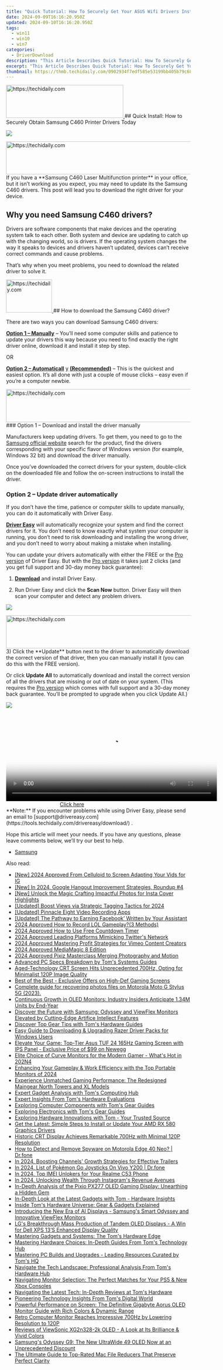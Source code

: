 ```yaml
---
title: "Quick Tutorial: How To Securely Get Your ASUS Wifi Drivers Installed."
date: 2024-09-09T16:16:20.950Z
updated: 2024-09-10T16:16:20.950Z
tags:
  - win11
  - win10
  - win7
categories:
  - DriverDownload
description: "This Article Describes Quick Tutorial: How To Securely Get Your ASUS Wifi Drivers Installed."
excerpt: "This Article Describes Quick Tutorial: How To Securely Get Your ASUS Wifi Drivers Installed."
thumbnail: https://thmb.techidaily.com/0902934f7edf585e53199bb405b79c684665bcaad3a1bcb366b5dba56b094eb6.jpg
---
```


<!-- affiliate ads begin -->
<a href="https://aligracehair.sjv.io/c/5597632/2135401/19272" target="_top" id="2135401">
  <img src="//a.impactradius-go.com/display-ad/19272-2135401" border="0" alt="https://techidaily.com" width="320" height="90"/>
</a>
<img height="0" width="0" src="https://aligracehair.sjv.io/i/5597632/2135401/19272" style="position:absolute;visibility:hidden;" border="0" />
<!-- affiliate ads end -->
## Quick Install: How to Securely Obtain Samsung C460 Printer Drivers Today

![](https://images.drivereasy.com/wp-content/uploads/2019/09/460-1024x1024.jpg)

<!-- affiliate ads begin -->
<a href="https://unicoeye.pxf.io/c/5597632/2134234/18498" target="_top" id="2134234">
  <img src="//a.impactradius-go.com/display-ad/18498-2134234" border="0" alt="https://techidaily.com" width="728" height="90"/>
</a>
<img height="0" width="0" src="https://unicoeye.pxf.io/i/5597632/2134234/18498" style="position:absolute;visibility:hidden;" border="0" />
<!-- affiliate ads end -->
 If you have a **Samsung C460 Laser Multifunction printer** in your office, but it isn’t working as you expect, you may need to update its the Samsung C460 drivers.  
 This post will lead you to download the right driver for your device.

## Why you need Samsung C460 drivers?

 Drivers are software components that make devices and the operating system talk to each other. Both system and device are updating to catch up with the changing world, so is drivers. If the operating system changes the way it speaks to devices and drivers haven’t updated, devices can’t receive correct commands and cause problems.

 That’s why when you meet problems, you need to download the related driver to solve it.

<!-- affiliate ads begin -->
<a href="https://aligracehair.sjv.io/c/5597632/2135351/19272" target="_top" id="2135351">
  <img src="//a.impactradius-go.com/display-ad/19272-2135351" border="0" alt="https://techidaily.com" width="125" height="90"/>
</a>
<img height="0" width="0" src="https://aligracehair.sjv.io/i/5597632/2135351/19272" style="position:absolute;visibility:hidden;" border="0" />
<!-- affiliate ads end -->
## How to download the Samsung C460 driver?

There are two ways you can download Samsung C460 drivers:

**[Option 1 – Manually](https://tools.techidaily.com/drivereasy/download/)**  – You’ll need some computer skills and patience to update your drivers this way because you need to find exactly the right driver online, download it and install it step by step.

OR

**[Option 2 – Automaticall](https://tools.techidaily.com/drivereasy/download/)** [y](https://tools.techidaily.com/drivereasy/download/) **[(Recommended)](https://tools.techidaily.com/drivereasy/download/)**  – This is the quickest and easiest option. It’s all done with just a couple of mouse clicks – easy even if you’re a computer newbie.

<!-- affiliate ads begin -->
<a href="https://appsumo.8odi.net/c/5597632/2123726/7443" target="_top" id="2123726">
  <img src="//a.impactradius-go.com/display-ad/7443-2123726" border="0" alt="https://techidaily.com" width="600" height="90"/>
</a>
<img height="0" width="0" src="https://appsumo.8odi.net/i/5597632/2123726/7443" style="position:absolute;visibility:hidden;" border="0" />
<!-- affiliate ads end -->
### Option 1 – Download and install the driver manually

 Manufacturers keep updating drivers. To get them, you need to go to the [Samsung official website](https://shop-links.co/link/?exclusive=1&publisher_slug=itechdaily19598&url=https%3A%2F%2Fwww.samsung.com%2Fus%2Fsupport%2F) search for the product, find the drivers corresponding with your specific flavor of Windows version (for example, Windows 32 bit) and download the driver manually.

 Once you’ve downloaded the correct drivers for your system, double-click on the downloaded file and follow the on-screen instructions to install the driver.

### Option 2 – Update driver automatically

 If you don’t have the time, patience or computer skills to update manually, you can do it automatically with Driver Easy.

**[Driver Easy](https://tools.techidaily.com/drivereasy/download/)**  will automatically recognize your system and find the correct drivers for it. You don’t need to know exactly what system your computer is running, you don’t need to risk downloading and installing the wrong driver, and you don’t need to worry about making a mistake when installing.

 You can update your drivers automatically with either the FREE or the [Pro version](https://tools.techidaily.com/drivereasy/download/) of Driver Easy. But with the [Pro version](https://tools.techidaily.com/drivereasy/download/) it takes just 2 clicks (and you get full support and 30-day money back guarantee):

 1) **[Download](https://tools.techidaily.com/drivereasy/download/)**  and install Driver Easy.

 2) Run Driver Easy and click the **Scan Now** button. Driver Easy will then scan your computer and detect any problem drivers.

![](https://images.drivereasy.com/wp-content/uploads/2019/09/amd1-1.jpg)

<!-- affiliate ads begin -->
<a href="https://unicoeye.pxf.io/c/5597632/2134221/18498" target="_top" id="2134221">
  <img src="//a.impactradius-go.com/display-ad/18498-2134221" border="0" alt="https://techidaily.com" width="728" height="90"/>
</a>
<img height="0" width="0" src="https://unicoeye.pxf.io/i/5597632/2134221/18498" style="position:absolute;visibility:hidden;" border="0" />
<!-- affiliate ads end -->
 3) Click the **Update** button next to the driver to automatically download the correct version of that driver, then you can manually install it (you can do this with the FREE version).

 Or click **Update All** to automatically download and install the correct version of all the drivers that are missing or out of date on your system. (This requires the [Pro version](https://tools.techidaily.com/drivereasy/download/) which comes with full support and a 30-day money back guarantee. You’ll be prompted to upgrade when you click Update All.)

![](https://images.drivereasy.com/wp-content/uploads/2019/09/c460.jpg)

<!-- affiliate ads begin -->
<span id="1983549">
					<video width="576" height="240" style="cursor:pointer"
           poster="//a.impactradius-go.com/display-clicktoplayimage/1983549.png"
           onclick="if(!this.playClicked){this.play();this.setAttribute('controls',true);this.playClicked=true;}">
	   <source src="//a.impactradius-go.com/display-ad/22993-1983549">
	   <img src="//a.impactradius-go.com/display-clicktoplayimage/1983549.png" style="border: none; height: 100%; width: 100%; object-fit: contain">
	</video>
	<div style="width:360px;text-align:center"><a href="javascript:window.open(decodeURIComponent('https%3A%2F%2Fhomestyler.sjv.io%2Fc%2F5597632%2F1983549%2F22993'), '_blank');void(0);">Click here</a></div>
</span>
<img height="0" width="0" src="https://imp.pxf.io/i/5597632/1983549/22993" style="position:absolute;visibility:hidden;" border="0" />
<!-- affiliate ads end -->
**Note:** If you encounter problems while using Driver Easy, please send an email to [support@drivereasy.com](https://tools.techidaily.com/drivereasy/download/) .

 Hope this article will meet your needs. If you have any questions, please leave comments below, we’ll try our best to help.

* [Samsung](https://tools.techidaily.com/drivereasy/download/)

<ins class="adsbygoogle"
     style="display:block"
     data-ad-format="autorelaxed"
     data-ad-client="ca-pub-7571918770474297"
     data-ad-slot="1223367746"></ins>



<ins class="adsbygoogle"
     style="display:block"
     data-ad-client="ca-pub-7571918770474297"
     data-ad-slot="8358498916"
     data-ad-format="auto"
     data-full-width-responsive="true"></ins>

<span class="atpl-alsoreadstyle">Also read:</span>
<div><ul>
<li><a href="https://instagram-clips.techidaily.com/new-2024-approved-from-celluloid-to-screen-adapting-your-vids-for-ig/"><u>[New] 2024 Approved  From Celluloid to Screen  Adapting Your Vids for IG</u></a></li>
<li><a href="https://screen-capture.techidaily.com/new-in-2024-google-hangout-improvement-strategies-roundup-4/"><u>[New] In 2024, Google Hangout Improvement Strategies, Roundup #4</u></a></li>
<li><a href="https://instagram-videos.techidaily.com/new-unlock-the-magic-crafting-impactful-photos-for-insta-cover-highlights/"><u>[New] Unlock the Magic  Crafting Impactful Photos for Insta Cover Highlights</u></a></li>
<li><a href="https://facebook-record-videos.techidaily.com/updated-boost-views-via-strategic-tagging-tactics-for-2024/"><u>[Updated] Boost Views via Strategic Tagging Tactics for 2024</u></a></li>
<li><a href="https://screen-mirroring-recording.techidaily.com/updated-pinnacle-eight-video-recording-apps/"><u>[Updated] Pinnacle Eight Video Recording Apps</u></a></li>
<li><a href="https://facebook-video-recording.techidaily.com/updated-the-pathway-to-earning-facebook-written-by-your-assistant/"><u>[Updated] The Pathway to Earning Facebook’ Written by Your Assistant</u></a></li>
<li><a href="https://screen-video-capture.techidaily.com/1715760177292-2024-approved-how-to-record-lol-gameplay3-methods/"><u>2024 Approved  How to Record LOL Gameplay?(3 Methods)</u></a></li>
<li><a href="https://some-techniques.techidaily.com/2024-approved-how-to-use-free-countdown-timer/"><u>2024 Approved  How to Use Free Countdown Timer</u></a></li>
<li><a href="https://twitter-videos.techidaily.com/2024-approved-leading-platforms-mimicking-twitters-network/"><u>2024 Approved  Leading Platforms Mimicking Twitter's Network</u></a></li>
<li><a href="https://vimeo-videos.techidaily.com/2024-approved-mastering-profit-strategies-for-vimeo-content-creators/"><u>2024 Approved  Mastering Profit Strategies for Vimeo Content Creators</u></a></li>
<li><a href="https://article-helps.techidaily.com/2024-approved-mediamagic-8-edition/"><u>2024 Approved  MediaMagic 8 Edition</u></a></li>
<li><a href="https://extra-guidance.techidaily.com/2024-approved-pixiz-masterclass-merging-photography-and-motion/"><u>2024 Approved  Pixiz Masterclass  Merging Photography and Motion</u></a></li>
<li><a href="https://hardware-help.techidaily.com/advanced-pc-specs-breakdown-by-toms-systems-guides/"><u>Advanced PC Specs Breakdown by Tom's Systems Guides</u></a></li>
<li><a href="https://hardware-help.techidaily.com/aged-technology-crt-screen-hits-unprecedented-700hz-opting-for-minimalist-120p-image-quality/"><u>Aged-Technology CRT Screen Hits Unprecedented 700Hz, Opting for Minimalist 120P Image Quality</u></a></li>
<li><a href="https://hardware-help.techidaily.com/best-of-the-best-exclusive-offers-on-high-def-gaming-screens/"><u>Best of the Best - Exclusive Offers on High-Def Gaming Screens</u></a></li>
<li><a href="https://phone-solutions.techidaily.com/complete-guide-for-recovering-photos-files-on-motorola-moto-g-stylus-5g-2023-by-fonelab-android-recover-photos/"><u>Complete guide for recovering photos files on Motorola Moto G Stylus 5G (2023).</u></a></li>
<li><a href="https://hardware-help.techidaily.com/continuous-growth-in-oled-monitors-industry-insiders-anticipate-134m-units-by-end-year/"><u>Continuous Growth in OLED Monitors: Industry Insiders Anticipate 1.34M Units by End-Year</u></a></li>
<li><a href="https://hardware-help.techidaily.com/discover-the-future-with-samsung-odyssey-and-viewflex-monitors-elevated-by-cutting-edge-artifice-intellect-features/"><u>Discover the Future with Samsung: Odyssey and ViewFlex Monitors Elevated by Cutting-Edge Artifice Intellect Features</u></a></li>
<li><a href="https://hardware-help.techidaily.com/discover-top-gear-tips-with-toms-hardware-guides/"><u>Discover Top Gear Tips with Tom's Hardware Guides</u></a></li>
<li><a href="https://win-amazing.techidaily.com/easy-guide-to-downloading-and-upgrading-razer-driver-packs-for-windows-users/"><u>Easy Guide to Downloading & Upgrading Razer Driver Packs for Windows Users</u></a></li>
<li><a href="https://hardware-help.techidaily.com/elevate-your-game-top-tier-asus-tuf-24-165hz-gaming-screen-with-ips-panel-exclusive-price-of-99-on-newegg/"><u>Elevate Your Game: Top-Tier Asus TUF 24 165Hz Gaming Screen with IPS Panel - Exclusive Price of $99 on Newegg</u></a></li>
<li><a href="https://hardware-help.techidaily.com/elite-choice-of-curve-monitors-for-the-modern-gamer-whats-hot-in-202n4/"><u>Elite Choice of Curve Monitors for the Modern Gamer - What's Hot in 202N4</u></a></li>
<li><a href="https://hardware-help.techidaily.com/enhancing-your-gameplay-and-work-efficiency-with-the-top-portable-monitors-of-2024/"><u>Enhancing Your Gameplay & Work Efficiency with the Top Portable Monitors of 2024</u></a></li>
<li><a href="https://android-pokemon-go.techidaily.com/experience-unmatched-gaming-performance-the-redesigned-maingear-north-towers-and-xl-models/"><u>Experience Unmatched Gaming Performance: The Redesigned Maingear North Towers and XL Models</u></a></li>
<li><a href="https://hardware-help.techidaily.com/expert-gadget-analysis-with-toms-computing-hub/"><u>Expert Gadget Analysis with Tom's Computing Hub</u></a></li>
<li><a href="https://hardware-help.techidaily.com/expert-insights-from-toms-hardware-evaluations/"><u>Expert Insights From Tom's Hardware Evaluations</u></a></li>
<li><a href="https://hardware-help.techidaily.com/exploring-computer-components-with-toms-gear-guides/"><u>Exploring Computer Components with Tom's Gear Guides</u></a></li>
<li><a href="https://hardware-help.techidaily.com/exploring-electronics-with-toms-gear-guides/"><u>Exploring Electronics with Tom's Gear Guides</u></a></li>
<li><a href="https://hardware-help.techidaily.com/exploring-hardware-innovations-with-tom-your-trusted-source/"><u>Exploring Hardware Innovations with Tom - Your Trusted Source</u></a></li>
<li><a href="https://win-dash.techidaily.com/get-the-latest-simple-steps-to-install-or-update-your-amd-rx-580-graphics-drivers/"><u>Get the Latest: Simple Steps to Install or Update Your AMD RX 580 Graphics Drivers</u></a></li>
<li><a href="https://hardware-help.techidaily.com/historic-crt-display-achieves-remarkable-700hz-with-minimal-120p-resolution/"><u>Historic CRT Display Achieves Remarkable 700Hz with Minimal 120P Resolution</u></a></li>
<li><a href="https://android-location-track.techidaily.com/how-to-detect-and-remove-spyware-on-motorola-edge-40-neo-drfone-by-drfone-virtual-android/"><u>How to Detect and Remove Spyware on Motorola Edge 40 Neo? | Dr.fone</u></a></li>
<li><a href="https://youtube-webster.techidaily.com/24-boosting-channels-growth-strategies-for-effective-trailers/"><u>In 2024, Boosting Channels' Growth  Strategies for Effective Trailers</u></a></li>
<li><a href="https://change-location.techidaily.com/in-2024-list-of-pokemon-go-joysticks-on-vivo-y200-drfone-by-drfone-virtual-android/"><u>In 2024, List of Pokémon Go Joysticks On Vivo Y200 | Dr.fone</u></a></li>
<li><a href="https://sim-unlock.techidaily.com/in-2024-top-imei-unlokers-for-your-realme-c53-phone-by-drfone-android/"><u>In 2024, Top IMEI Unlokers for Your Realme C53 Phone</u></a></li>
<li><a href="https://instagram-video-files.techidaily.com/in-2024-unlocking-wealth-through-instagrams-revenue-avenues/"><u>In 2024, Unlocking Wealth Through Instagram's Revenue Avenues</u></a></li>
<li><a href="https://hardware-help.techidaily.com/in-depth-analysis-of-the-pixio-px277-oled-gaming-display-unearthing-a-hidden-gem/"><u>In-Depth Analysis of the Pixio PX277 OLED Gaming Display: Unearthing a Hidden Gem</u></a></li>
<li><a href="https://hardware-help.techidaily.com/in-depth-look-at-the-latest-gadgets-with-tom-hardware-insights/"><u>In-Depth Look at the Latest Gadgets with Tom - Hardware Insights</u></a></li>
<li><a href="https://hardware-help.techidaily.com/inside-toms-hardware-universe-gear-and-gadgets-explained/"><u>Inside Tom's Hardware Universe: Gear & Gadgets Explained</u></a></li>
<li><a href="https://hardware-help.techidaily.com/introducing-the-new-era-of-ai-displays-samsungs-smart-odyssey-and-innovative-viewflex-monitors/"><u>Introducing the New Era of AI Displays - Samsung's Smart Odyssey and Innovative ViewFlex Monitors</u></a></li>
<li><a href="https://hardware-help.techidaily.com/lgs-breakthrough-mass-production-of-tandem-oled-displays-a-win-for-dell-xps-13s-enhanced-display-quality/"><u>LG's Breakthrough Mass Production of Tandem OLED Displays - A Win for Dell XPS 13’S Enhanced Display Quality</u></a></li>
<li><a href="https://hardware-help.techidaily.com/mastering-gadgets-and-systems-the-toms-hardware-edge/"><u>Mastering Gadgets and Systems: The Tom's Hardware Edge</u></a></li>
<li><a href="https://hardware-help.techidaily.com/mastering-hardware-choices-in-depth-guides-from-toms-technology-hub/"><u>Mastering Hardware Choices: In-Depth Guides From Tom's Technology Hub</u></a></li>
<li><a href="https://hardware-help.techidaily.com/mastering-pc-builds-and-upgrades-leading-resources-curated-by-toms-hq/"><u>Mastering PC Builds and Upgrades - Leading Resources Curated by Tom's HQ</u></a></li>
<li><a href="https://hardware-help.techidaily.com/navigate-the-tech-landscape-professional-analysis-from-toms-hardware-hub/"><u>Navigate the Tech Landscape: Professional Analysis From Tom's Hardware Hub</u></a></li>
<li><a href="https://hardware-help.techidaily.com/navigating-monitor-selection-the-perfect-matches-for-your-ps5-and-new-xbox-consoles/"><u>Navigating Monitor Selection: The Perfect Matches for Your PS5 & New Xbox Consoles</u></a></li>
<li><a href="https://hardware-help.techidaily.com/navigating-the-latest-tech-in-depth-reviews-at-toms-hardware/"><u>Navigating the Latest Tech: In-Depth Reviews at Tom's Hardware</u></a></li>
<li><a href="https://hardware-help.techidaily.com/pioneering-technology-insights-from-toms-digital-world/"><u>Pioneering Technology Insights From Tom's Digital World</u></a></li>
<li><a href="https://hardware-help.techidaily.com/powerful-performance-on-screen-the-definitive-gigabyte-aorus-oled-monitor-guide-with-rich-colors-and-dynamic-range/"><u>Powerful Performance on Screen: The Definitive Gigabyte Aorus OLED Monitor Guide with Rich Colors & Dynamic Range</u></a></li>
<li><a href="https://hardware-help.techidaily.com/retro-computer-monitor-reaches-impressive-700hz-by-lowering-resolution-to-120p/"><u>Retro Computer Monitor Reaches Impressive 700Hz by Lowering Resolution to 120P</u></a></li>
<li><a href="https://hardware-help.techidaily.com/reviews-of-viewsonic-xg2n328-2k-oled-a-look-at-its-brilliance-and-vivid-colors/"><u>Reviews of ViewSonic XG2n328-2k OLED - A Look at Its Brilliance & Vivid Colors</u></a></li>
<li><a href="https://hardware-help.techidaily.com/samsungs-odyssey-g9-the-new-ultrawide-49-oled-now-at-an-unprecedented-discount/"><u>Samsung's Odyssey G9: The New UltraWide 49 OLED Now at an Unprecedented Discount</u></a></li>
<li><a href="https://some-knowledge.techidaily.com/the-ultimate-guide-to-top-rated-mac-file-reducers-that-preserve-perfect-clarity/"><u>The Ultimate Guide to Top-Rated Mac File Reducers That Preserve Perfect Clarity</u></a></li>
</ul></div>
